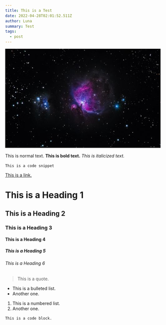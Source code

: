 ```yaml
---
title: This is a Test
date: 2022-04-28T02:01:52.511Z
author: Luna
summary: Test
tags:
  - post
---
```

![](/static/img/alexander-andrews-enoewzko7zc-unsplash.jpg)



This is normal text. **This is bold text.** *This is italicized text.*

`This is a code snippet`

[This is a link.](https://womenofjamstack.com/)

# This is a Heading 1

## This is a Heading 2

### This is a Heading 3

#### This is a Heading 4

##### This is a Heading 5

###### This is a Heading 6

> This is a quote.

* This is a bulleted list.
* Another one.

1. This is a numbered list.
2. Another one.

```html
This is a code block.
```